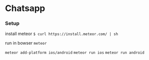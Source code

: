 # Chatsapp

### Setup
install meteor `$ curl https://install.meteor.com/ | sh`

run in bowser `meteor`

`meteor add-platform ios/android`
`meteor run ios`
`meteor run android`